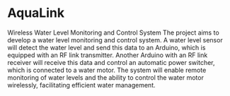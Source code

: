 # AquaLink
Wireless Water Level Monitoring and Control System
The project aims to develop a water level monitoring and control system. A water level sensor will detect the water level and send this data to an Arduino, which is equipped with an RF link transmitter. Another Arduino with an RF link receiver will receive this data and control an automatic power switcher, which is connected to a water motor. The system will enable remote monitoring of water levels and the ability to control the water motor wirelessly, facilitating efficient water management.
